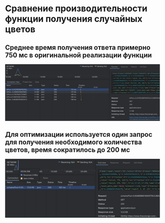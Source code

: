 # Сравнение производительности функции получения случайных цветов

## Среднее время получения ответа примерно 750 мс в оригинальной реализации функции
![before.png](before.png)

## Для оптимизации используется один запрос для получения необходимого количества цветов, время сократилось до 200 мс
![after.png](after.png)